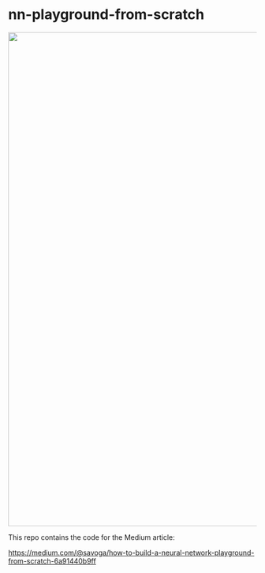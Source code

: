 # nn-playground-from-scratch
<img src='https://github.com/savoga/nn-playground-from-scratch/tree/main/article/img/playground.png' width=1000px><img/>

This repo contains the code for the Medium article: 

https://medium.com/@savoga/how-to-build-a-neural-network-playground-from-scratch-6a91440b9ff
